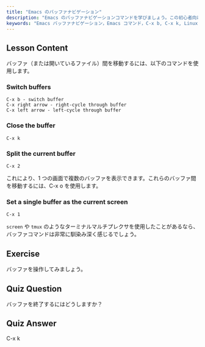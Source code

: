 ```yaml
---
title: "Emacs のバッファナビゲーション"
description: "Emacs のバッファナビゲーションコマンドを学びましょう。この初心者向けの Emacs チュートリアルで、バッファの切り替え、閉じ方、分割を効率的に行い、ワークフローを改善しましょう！"
keywords: "Emacs バッファナビゲーション，Emacs コマンド，C-x b, C-x k, Linux チュートリアル，Emacs ガイド，初心者 Emacs"
---
```


## Lesson Content

バッファ（または開いているファイル）間を移動するには、以下のコマンドを使用します。

### Switch buffers

```
C-x b - switch buffer
C-x right arrow - right-cycle through buffer
C-x left arrow - left-cycle through buffer
```

### Close the buffer

```
C-x k
```

### Split the current buffer

```
C-x 2
```

これにより、1 つの画面で複数のバッファを表示できます。これらのバッファ間を移動するには、C-x o を使用します。

### Set a single buffer as the current screen

```
C-x 1
```

`screen` や `tmux` のようなターミナルマルチプレクサを使用したことがあるなら、バッファコマンドは非常に馴染み深く感じるでしょう。

## Exercise

バッファを操作してみましょう。

## Quiz Question

バッファを終了するにはどうしますか？

## Quiz Answer

C-x k
